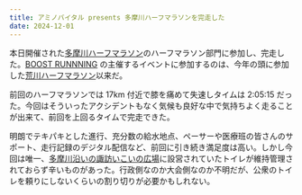 ```yaml
---
title: アミノバイタル presents 多摩川ハーフマラソンを完走した
date: 2024-12-01
---
```


本日開催された[多摩川ハーフマラソン](https://boost-inc.jp/tama_half/event/ev_20241201.html)のハーフマラソン部門に参加し、完走した。[BOOST RUNNNING](https://boost-inc.jp/run_info/) の主催するイベントに参加するのは、今年の頭に参加した[荒川ハーフマラソン](/posts/2024/arakawa-half-marathon/)以来だ。

<div class="strava-embed-placeholder" data-embed-type="activity" data-embed-id="13019929098" data-style="standard" data-from-embed="false"></div>

前回のハーフマラソンでは 17km 付近で膝を痛めて失速しタイムは 2:05:15 だった。今回はそういったアクシデントもなく気候も良好な中で気持ちよく走ることが出来て、前回を上回るタイムで完走できた。

明朗でテキパキとした進行、充分数の給水地点、ペーサーや医療班の皆さんのサポート、走行記録のデジタル配信など、前回に引き続き満足度は高い。しかし今回は唯一、[多摩川沿いの諏訪いこいの広場](https://www.city.kawasaki.jp/530/page/0000020718.html)に設営されていたトイレが維持管理されておらず辛いものがあった。行政側なのか大会側なのか不明だが、公衆のトイレを頼りにしないくらいの割り切りが必要かもしれない。
